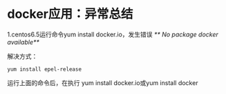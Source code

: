 # docker应用：异常总结

1.centos6.5运行命令yum install docker.io，发生错误  _** No package docker available**_

解决方式：

```
yum install epel-release
```

运行上面的命令后，在执行 yum install docker.io或yum install docker

